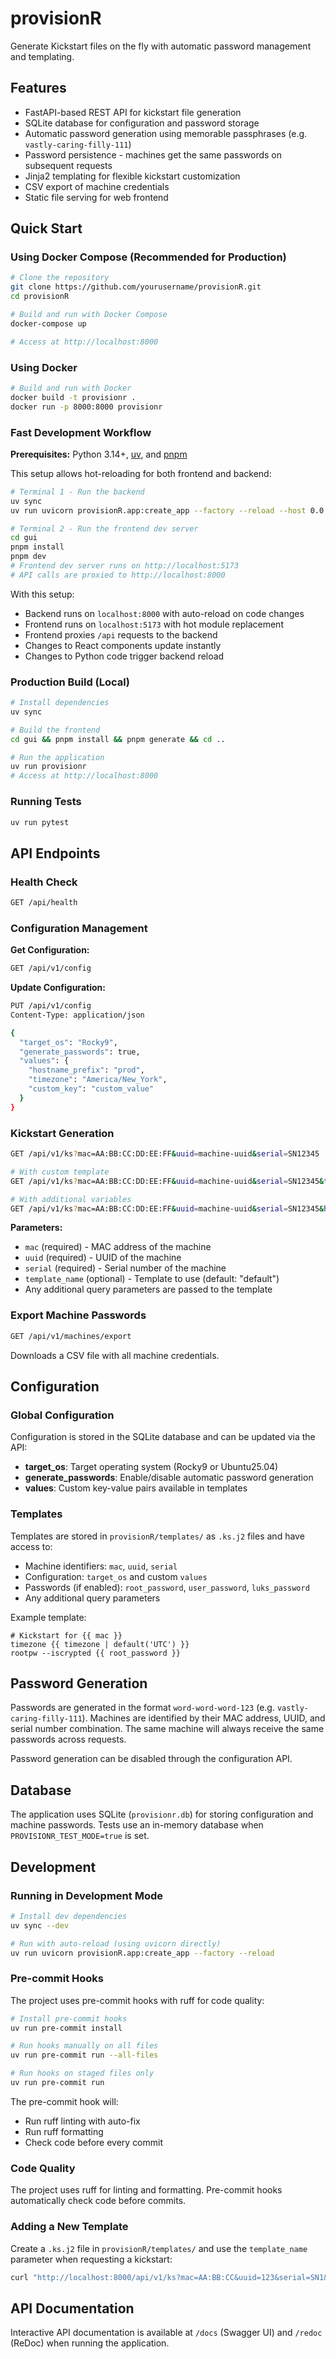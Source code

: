 # provisionR

Generate Kickstart files on the fly with automatic password management and templating.

## Features

- FastAPI-based REST API for kickstart file generation
- SQLite database for configuration and password storage
- Automatic password generation using memorable passphrases (e.g. `vastly-caring-filly-111`)
- Password persistence - machines get the same passwords on subsequent requests
- Jinja2 templating for flexible kickstart customization
- CSV export of machine credentials
- Static file serving for web frontend

## Quick Start

### Using Docker Compose (Recommended for Production)

```bash
# Clone the repository
git clone https://github.com/yourusername/provisionR.git
cd provisionR

# Build and run with Docker Compose
docker-compose up

# Access at http://localhost:8000
```

### Using Docker

```bash
# Build and run with Docker
docker build -t provisionr .
docker run -p 8000:8000 provisionr
```

### Fast Development Workflow

**Prerequisites:** Python 3.14+, [uv](https://github.com/astral-sh/uv), and [pnpm](https://pnpm.io/)

This setup allows hot-reloading for both frontend and backend:

```bash
# Terminal 1 - Run the backend
uv sync
uv run uvicorn provisionR.app:create_app --factory --reload --host 0.0.0.0 --port 8000

# Terminal 2 - Run the frontend dev server
cd gui
pnpm install
pnpm dev
# Frontend dev server runs on http://localhost:5173
# API calls are proxied to http://localhost:8000
```

With this setup:
- Backend runs on `localhost:8000` with auto-reload on code changes
- Frontend runs on `localhost:5173` with hot module replacement
- Frontend proxies `/api` requests to the backend
- Changes to React components update instantly
- Changes to Python code trigger backend reload

### Production Build (Local)

```bash
# Install dependencies
uv sync

# Build the frontend
cd gui && pnpm install && pnpm generate && cd ..

# Run the application
uv run provisionr
# Access at http://localhost:8000
```

### Running Tests

```bash
uv run pytest
```

## API Endpoints

### Health Check
```bash
GET /api/health
```

### Configuration Management

**Get Configuration:**
```bash
GET /api/v1/config
```

**Update Configuration:**
```bash
PUT /api/v1/config
Content-Type: application/json

{
  "target_os": "Rocky9",
  "generate_passwords": true,
  "values": {
    "hostname_prefix": "prod",
    "timezone": "America/New_York",
    "custom_key": "custom_value"
  }
}
```

### Kickstart Generation

```bash
GET /api/v1/ks?mac=AA:BB:CC:DD:EE:FF&uuid=machine-uuid&serial=SN12345

# With custom template
GET /api/v1/ks?mac=AA:BB:CC:DD:EE:FF&uuid=machine-uuid&serial=SN12345&template_name=rhel9

# With additional variables
GET /api/v1/ks?mac=AA:BB:CC:DD:EE:FF&uuid=machine-uuid&serial=SN12345&hostname=webserver01
```

**Parameters:**
- `mac` (required) - MAC address of the machine
- `uuid` (required) - UUID of the machine
- `serial` (required) - Serial number of the machine
- `template_name` (optional) - Template to use (default: "default")
- Any additional query parameters are passed to the template

### Export Machine Passwords

```bash
GET /api/v1/machines/export
```

Downloads a CSV file with all machine credentials.

## Configuration

### Global Configuration

Configuration is stored in the SQLite database and can be updated via the API:

- **target_os**: Target operating system (Rocky9 or Ubuntu25.04)
- **generate_passwords**: Enable/disable automatic password generation
- **values**: Custom key-value pairs available in templates

### Templates

Templates are stored in `provisionR/templates/` as `.ks.j2` files and have access to:

- Machine identifiers: `mac`, `uuid`, `serial`
- Configuration: `target_os` and custom `values`
- Passwords (if enabled): `root_password`, `user_password`, `luks_password`
- Any additional query parameters

Example template:
```jinja2
# Kickstart for {{ mac }}
timezone {{ timezone | default('UTC') }}
rootpw --iscrypted {{ root_password }}
```

## Password Generation

Passwords are generated in the format `word-word-word-123` (e.g. `vastly-caring-filly-111`). Machines are identified by their MAC address, UUID, and serial number combination. The same machine will always receive the same passwords across requests.

Password generation can be disabled through the configuration API.

## Database

The application uses SQLite (`provisionr.db`) for storing configuration and machine passwords. Tests use an in-memory database when `PROVISIONR_TEST_MODE=true` is set.

## Development

### Running in Development Mode

```bash
# Install dev dependencies
uv sync --dev

# Run with auto-reload (using uvicorn directly)
uv run uvicorn provisionR.app:create_app --factory --reload
```

### Pre-commit Hooks

The project uses pre-commit hooks with ruff for code quality:

```bash
# Install pre-commit hooks
uv run pre-commit install

# Run hooks manually on all files
uv run pre-commit run --all-files

# Run hooks on staged files only
uv run pre-commit run
```

The pre-commit hook will:
- Run ruff linting with auto-fix
- Run ruff formatting
- Check code before every commit

### Code Quality

The project uses ruff for linting and formatting. Pre-commit hooks automatically check code before commits.

### Adding a New Template

Create a `.ks.j2` file in `provisionR/templates/` and use the `template_name` parameter when requesting a kickstart:

```bash
curl "http://localhost:8000/api/v1/ks?mac=AA:BB:CC&uuid=123&serial=SN1&template_name=rhel9"
```

## API Documentation

Interactive API documentation is available at `/docs` (Swagger UI) and `/redoc` (ReDoc) when running the application.
